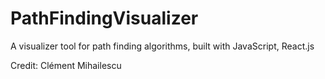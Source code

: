 # PathFindingVisualizer

A visualizer tool for path finding algorithms, built with JavaScript, React.js

Credit: Clément Mihailescu
